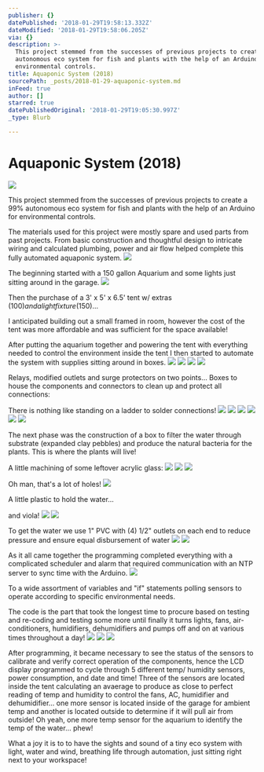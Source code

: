 ```yaml
---
publisher: {}
datePublished: '2018-01-29T19:58:13.332Z'
dateModified: '2018-01-29T19:58:06.205Z'
via: {}
description: >-
  This project stemmed from the successes of previous projects to create a 99%
  autonomous eco system for fish and plants with the help of an Arduino for
  environmental controls.
title: Aquaponic System (2018)
sourcePath: _posts/2018-01-29-aquaponic-system.md
inFeed: true
author: []
starred: true
datePublishedOriginal: '2018-01-29T19:05:30.997Z'
_type: Blurb

---
```

# Aquaponic System (2018)
![](https://the-grid-user-content.s3-us-west-2.amazonaws.com/a03ee586-8d9f-453c-9943-c44543785e77.jpg)

This project stemmed from the successes of previous projects to create a 99% autonomous eco system for fish and plants with the help of an Arduino for environmental controls.

The materials used for this project were mostly spare and used parts from past projects. From basic construction and thoughtful design to intricate wiring and calculated plumbing, power and air flow helped complete this fully automated aquaponic system.
![](https://s3-us-west-2.amazonaws.com/the-grid-img/p/9c8ed1569273efa13c39117f9698462f92243efe.jpg)

The beginning started with a 150 gallon Aquarium and some lights just sitting around in the garage.
![](https://s3-us-west-2.amazonaws.com/the-grid-img/p/b9d80c1ebf892caa243a17285faf001b23b7b695.jpg)

Then the purchase of a 3' x 5' x 6.5' tent w/ extras ($100) and a light fixture ($150)...

I anticipated building out a small framed in room, however the cost of the tent was more affordable and was sufficient for the space available!

After putting the aquarium together and powering the tent with everything needed to control the environment inside the tent I then started to automate the system with supplies sitting around in boxes.
![](https://s3-us-west-2.amazonaws.com/the-grid-img/p/4ab587205aacc890c9e06141c292ce395b0f0f72.jpg)
![](https://the-grid-user-content.s3-us-west-2.amazonaws.com/2b217e53-754d-40ab-99c1-0e55e6fa8f54.jpg)
![](https://s3-us-west-2.amazonaws.com/the-grid-img/p/19dfd3c285d9cd9ff5e0cccf37147440bf6d657e.jpg)
![](https://s3-us-west-2.amazonaws.com/the-grid-img/p/a94cb0d79ba7b883809fe9c52ae69bd90fc6d3f9.jpg)

Relays, modified outlets and surge protectors on two points... Boxes to house the components and connectors to clean up and protect all connections:

There is nothing like standing on a ladder to solder connections!
![](https://s3-us-west-2.amazonaws.com/the-grid-img/p/615c0d18a13ca670c04f73bc296e8765daadaace.jpg)
![](https://the-grid-user-content.s3-us-west-2.amazonaws.com/899b3463-dc28-4d4e-a5bb-24016c79043e.jpg)
![](https://the-grid-user-content.s3-us-west-2.amazonaws.com/0abb48ef-0867-4da6-acea-724562a2a4ba.jpg)
![](https://the-grid-user-content.s3-us-west-2.amazonaws.com/aba0973f-1d74-4c67-932b-71a02a1496a1.jpg)
![](https://the-grid-user-content.s3-us-west-2.amazonaws.com/0bd97d68-c55f-4a95-a681-dae55f664452.jpg)
![](https://the-grid-user-content.s3-us-west-2.amazonaws.com/3e9f40a1-c45d-47e8-bbd5-60578e31f2af.jpg)

The next phase was the construction of a box to filter the water through substrate (expanded clay pebbles) and produce the natural bacteria for the plants. This is where the plants will live!

A little machining of some leftover acrylic glass:
![](https://the-grid-user-content.s3-us-west-2.amazonaws.com/17afd7a9-a9f6-4f19-83cb-d52bc0bbfa9d.jpg)
![](https://the-grid-user-content.s3-us-west-2.amazonaws.com/8cb5bef2-e469-4cca-ae13-8610ffcdb069.jpg)
![](https://the-grid-user-content.s3-us-west-2.amazonaws.com/b273544b-bcb8-4da1-bc4f-e3e10ee162ae.jpg)

Oh man, that's a lot of holes!
![](https://the-grid-user-content.s3-us-west-2.amazonaws.com/03ef88e2-05bc-480d-8ce8-eed397421bfc.jpg)

A little plastic to hold the water...

and viola!
![](https://the-grid-user-content.s3-us-west-2.amazonaws.com/76666716-7337-4226-86d4-6648e8b42d10.jpg)
![](https://the-grid-user-content.s3-us-west-2.amazonaws.com/3314f32e-1e3e-41c0-92ca-5ec4ec7cc192.jpg)

To get the water we use 1" PVC with (4) 1/2" outlets on each end to reduce pressure and ensure equal disbursement of water
![](https://the-grid-user-content.s3-us-west-2.amazonaws.com/923ce3ba-b86c-40f7-b1df-7e075f043f1c.jpg)
![](https://the-grid-user-content.s3-us-west-2.amazonaws.com/d27225b4-f4bb-4bb1-857b-aeaa0c1bf5de.jpg)

As it all came together the programming completed everything with a complicated scheduler and alarm that required communication with an NTP server to sync time with the Arduino. ![](https://the-grid-user-content.s3-us-west-2.amazonaws.com/b602c600-6393-4191-a599-9b6f659e1eda.jpg)

To a wide assortment of variables and "if" statements polling sensors to operate according to specific environmental needs.

The code is the part that took the longest time to procure based on testing and re-coding and testing some more until finally it turns lights, fans, air-conditioners, humidifiers, dehumidifiers and pumps off and on at various times throughout a day!
![](https://the-grid-user-content.s3-us-west-2.amazonaws.com/e0634173-e475-4e98-a8bd-f71c4bf223fe.jpg)
![](https://the-grid-user-content.s3-us-west-2.amazonaws.com/06857313-0eac-426d-9d2c-383313e934cc.jpg)
![](https://the-grid-user-content.s3-us-west-2.amazonaws.com/82d4ee28-77d8-48d5-b53e-7b9d4a1d0480.jpg)

After programming, it became necessary to see the status of the sensors to calibrate and verify correct operation of the components, hence the LCD display programmed to cycle through 5 different temp/ humidity sensors, power consumption, and date and time! Three of the sensors are located inside the tent calculating an avaerage to produce as close to perfect reading of temp and humidity to control the fans, AC, humidifier and dehumidifier... one more sensor is located inside of the garage for ambient temp and another is located outside to determine if it will pull air from outside! Oh yeah, one more temp sensor for the aquarium to identify the temp of the water... phew!

What a joy it is to to have the sights and sound of a tiny eco system with light, water and wind, breathing life through automation, just sitting right next to your workspace!
